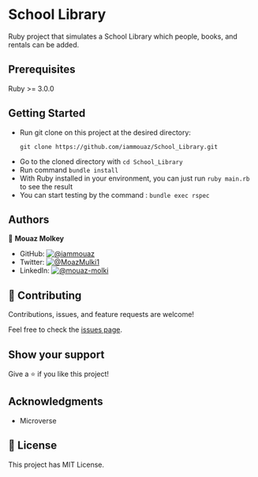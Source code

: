 # School Library 

Ruby project that simulates a School Library which people, books, and rentals can be added.
## Prerequisites

Ruby >= 3.0.0

## Getting Started

- Run git clone on this project at the desired directory:
   ```
   git clone https://github.com/iammouaz/School_Library.git
   ```
- Go to the cloned directory with `cd School_Library`
- Run command `bundle install`
- With Ruby installed in your environment, you can just run `ruby main.rb` to see the result
-  You can start testing by the command : `bundle exec rspec`
## Authors

👤 **Mouaz Molkey**

- GitHub: [![@iammouaz](https://img.shields.io/github/followers/iammouaz?color=lightgray&style=plastic&labelColor=blue)](https://github.com/iammouaz)
- Twitter: [![@MoazMulki1](https://img.shields.io/twitter/follow/MoazMulki1?style=plastic&labelColor=blue)](https://www.twitter.com/MoazMulki1/)
- LinkedIn: [![@mouaz-molki](https://img.shields.io/badge/LinkedIn-blue?style=plastic&logo=linkedin)](https://www.linkedin.com/in/mouaz-molki/)

## 🤝 Contributing

Contributions, issues, and feature requests are welcome!

Feel free to check the [issues page](../../issues/).

## Show your support

Give a ⭐️ if you like this project!

## Acknowledgments

- Microverse

## 📝 License

This project has MIT License.